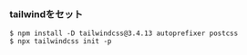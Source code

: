 ### tailwindをセット
```
$ npm install -D tailwindcss@3.4.13 autoprefixer postcss
$ npx tailwindcss init -p
```
